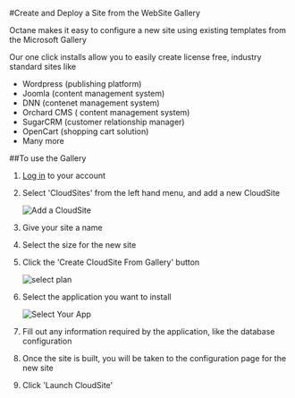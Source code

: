#Create and Deploy a Site from the WebSite Gallery


Octane makes it easy to configure a new site using existing templates from the Microsoft Gallery

Our one click installs allow you to easily create license free, industry standard sites like 

 - Wordpress (publishing platform)
 - Joomla (content management system)
 - DNN (contenet management system)
 - Orchard CMS ( content management system)
 - SugarCRM (customer relationship manager)
 - OpenCart (shopping cart solution)
 - Many more

##To use the Gallery
 
1. [Log in][login-link] to your account
 
2. Select 'CloudSites' from the left hand menu, and add a new CloudSite

     ![Add a CloudSite][menu-cloudsites]
 
3. Give your site a name
 
4. Select the size for the new site
 
5. Click the 'Create CloudSite From Gallery' button
 
     ![select plan][cloudsite from gallery]
 
6. Select the application you want to install

     ![Select Your App](http://i.imgur.com/rYkk1iF.png)
 
7. Fill out any information required by the application, like the database configuration
 
8. Once the site is built, you will be taken to the configuration page for the new site
 
9. Click 'Launch CloudSite'


[Login-Link]:https://my.gearhost.com/Account/Login
[cloudsite from gallery]: https://raw.githubusercontent.com/GearHost/docs/master/Images/create-cloudsite-from-gallery.png
[menu-cloudsites]: https://raw.githubusercontent.com/GearHost/docs/master/Images/menu-cloudsites.png

